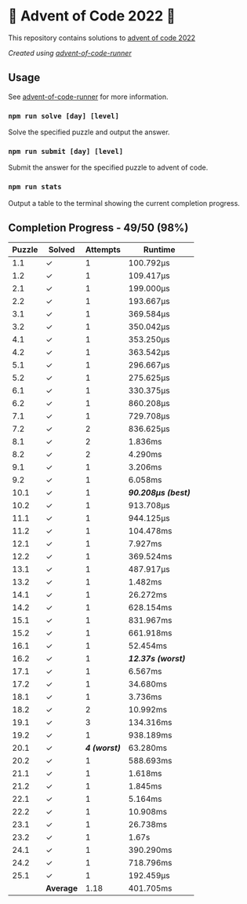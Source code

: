 # :santa: Advent of Code 2022 :christmas_tree:

This repository contains solutions to [advent of code 2022](https://adventofcode.com/2022) 

_Created using [advent-of-code-runner](https://github.com/beakerandjake/advent-of-code-runner)_

## Usage
See [advent-of-code-runner](https://github.com/beakerandjake/advent-of-code-runner) for more information.

### `npm run solve [day] [level]`
Solve the specified puzzle and output the answer.

### `npm run submit [day] [level]`
Submit the answer for the specified puzzle to advent of code.

### `npm run stats`
Output a table to the terminal showing the current completion progress.

<!--Please do not delete the following comments, they are required to save your stats to this file.-->
<!--START_AUTOGENERATED_COMPLETION_PROGRESS_SECTION-->
## Completion Progress - 49/50 (98%)

| Puzzle | Solved | Attempts | Runtime |
| --- | --- | --- | --- |
| 1.1 | ✓ | 1 | 100.792μs |
| 1.2 | ✓ | 1 | 109.417μs |
| 2.1 | ✓ | 1 | 199.000μs |
| 2.2 | ✓ | 1 | 193.667μs |
| 3.1 | ✓ | 1 | 369.584μs |
| 3.2 | ✓ | 1 | 350.042μs |
| 4.1 | ✓ | 1 | 353.250μs |
| 4.2 | ✓ | 1 | 363.542μs |
| 5.1 | ✓ | 1 | 296.667μs |
| 5.2 | ✓ | 1 | 275.625μs |
| 6.1 | ✓ | 1 | 330.375μs |
| 6.2 | ✓ | 1 | 860.208μs |
| 7.1 | ✓ | 1 | 729.708μs |
| 7.2 | ✓ | 2 | 836.625μs |
| 8.1 | ✓ | 2 | 1.836ms |
| 8.2 | ✓ | 2 | 4.290ms |
| 9.1 | ✓ | 1 | 3.206ms |
| 9.2 | ✓ | 1 | 6.058ms |
| 10.1 | ✓ | 1 | ***90.208μs (best)*** |
| 10.2 | ✓ | 1 | 913.708μs |
| 11.1 | ✓ | 1 | 944.125μs |
| 11.2 | ✓ | 1 | 104.478ms |
| 12.1 | ✓ | 1 | 7.927ms |
| 12.2 | ✓ | 1 | 369.524ms |
| 13.1 | ✓ | 1 | 487.917μs |
| 13.2 | ✓ | 1 | 1.482ms |
| 14.1 | ✓ | 1 | 26.272ms |
| 14.2 | ✓ | 1 | 628.154ms |
| 15.1 | ✓ | 1 | 831.967ms |
| 15.2 | ✓ | 1 | 661.918ms |
| 16.1 | ✓ | 1 | 52.454ms |
| 16.2 | ✓ | 1 | ***12.37s (worst)*** |
| 17.1 | ✓ | 1 | 6.567ms |
| 17.2 | ✓ | 1 | 34.680ms |
| 18.1 | ✓ | 1 | 3.736ms |
| 18.2 | ✓ | 2 | 10.992ms |
| 19.1 | ✓ | 3 | 134.316ms |
| 19.2 | ✓ | 1 | 938.189ms |
| 20.1 | ✓ | ***4 (worst)*** | 63.280ms |
| 20.2 | ✓ | 1 | 588.693ms |
| 21.1 | ✓ | 1 | 1.618ms |
| 21.2 | ✓ | 1 | 1.845ms |
| 22.1 | ✓ | 1 | 5.164ms |
| 22.2 | ✓ | 1 | 10.908ms |
| 23.1 | ✓ | 1 | 26.738ms |
| 23.2 | ✓ | 1 | 1.67s |
| 24.1 | ✓ | 1 | 390.290ms |
| 24.2 | ✓ | 1 | 718.796ms |
| 25.1 | ✓ | 1 | 192.459μs |
|  | **Average** | 1.18 | 401.705ms |
<!--END_AUTOGENERATED_COMPLETION_PROGRESS_SECTION-->
